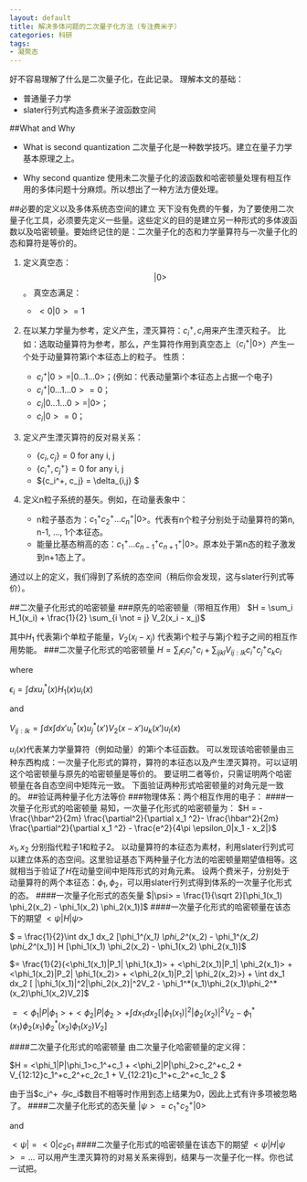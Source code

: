 ```yaml
---
layout: default
title: 解决多体问题的二次量子化方法（专注费米子）
categories: 科研
tags:
- 凝聚态
---
```


好不容易理解了什么是二次量子化，在此记录。
理解本文的基础：
- 普通量子力学
- slater行列式构造多费米子波函数空间

##What and Why
* What is second quantization
二次量子化是一种数学技巧。建立在量子力学基本原理之上。

* Why second quantize
使用未二次量子化的波函数和哈密顿量处理有相互作用的多体问题十分麻烦。所以想出了一种方法方便处理。

##必要的定义以及多体系统态空间的建立
天下没有免费的午餐，为了要使用二次量子化工具，必须要先定义一些量。这些定义的目的是建立另一种形式的多体波函数以及哈密顿量。要始终记住的是：二次量子化的态和力学量算符与一次量子化的态和算符是等价的。

1. 定义真空态：$$|0>$$。
真空态满足：
	* $<0|0> = 1$

2. 在以某力学量为参考，定义产生，湮灭算符：$c_i^+, c_i$用来产生湮灭粒子。
比如：选取动量算符为参考，那么，产生算符作用到真空态上（$c_i^+|0>$）产生一个处于动量算符第i个本征态上的粒子。
性质：
	* $c_i^+|0> = |0...1...0>$；(例如：代表动量第i个本征态上占据一个电子)
	* $c_i^+|0...1...0> = 0$；
	* $c_i|0...1...0> = |0>$；
	* $c_i|0> = 0$；

3. 定义产生湮灭算符的反对易关系：
	* $\{c_i, c_j\} = 0$        for any i, j
	* $\{c_i^+, c_j^+\} = 0$        for any i, j
	* $\{c_i^+, c_j\} = \delta_{i,j} $

4. 定义n粒子系统的基矢。例如，在动量表象中：
	* n粒子基态为：$c_1^+ c_2^+...c_n^+|0>$。代表有n个粒子分别处于动量算符的第n, n-1, ..., 1个本征态。
	* 能量比基态稍高的态：$c_1^+ ...c_{n-1}^+ c_{n+1}^+|0>$。原本处于第n态的粒子激发到n+1态上了。

通过以上的定义，我们得到了系统的态空间（稍后你会发现，这与slater行列式等价）。

##二次量子化形式的哈密顿量
###原先的哈密顿量（带相互作用）
$H = \sum_i H_1(x_i) + \frac{1}{2} \sum_{i \not = j} V_2(x_i - x_j)$

其中$H_1$ 代表第i个单粒子能量，$V_2(x_i - x_j)$ 代表第i个粒子与第j个粒子之间的相互作用势能。
###二次量子化形式的哈密顿量
$H = \sum_i \epsilon_i c_i^+ c_i + \sum_{ijkl}V_{ij:lk} c_i^+ c_j^+c_kc_l$

where

$\epsilon_i = \int dx u_i^*(x)H_1(x)u_i(x)$

and

$V_{ij:lk} = \int dx \int dx' u_i^*(x) u_j^*(x') V_2(x-x') u_k(x') u_l(x)$

$u_i(x)$代表某力学量算符（例如动量）的第i个本征函数。
可以发现该哈密顿量由三种东西构成：一次量子化形式的算符，算符的本征态以及产生湮灭算符。可以证明这个哈密顿量与原先的哈密顿量是等价的。
要证明二者等价，只需证明两个哈密顿量在各自态空间中矩阵元一致。
下面验证两种形式哈密顿量的对角元是一致的。
##验证两种量子化方法等价
###物理体系：两个相互作用的电子：
####一次量子化形式的哈密顿量
易知，一次量子化形式的哈密顿量为：
$H = -\frac{\hbar^2}{2m} \frac{\partial^2}{\partial x_1 ^2}- \frac{\hbar^2}{2m} \frac{\partial^2}{\partial x_1 ^2} - \frac{e^2}{4\pi \epsilon_0|x_1 - x_2|}$

$x_1, x_2$ 分别指代粒子1和粒子2。
以动量算符的本征态为素材，利用slater行列式可以建立体系的态空间。这里验证基态下两种量子化方法的哈密顿量期望值相等。这就相当于验证了$H$在动量空间中矩阵形式的对角元素。
设两个费米子，分别处于动量算符的两个本征态：$\phi_1, \phi_2$，可以用slater行列式得到体系的一次量子化形式的态。
####一次量子化形式的态矢量
$|\psi> = \frac{1}{\sqrt 2}[\phi_1(x_1) \phi_2(x_2) - \phi_1(x_2) \phi_2(x_1)]$
####一次量子化形式的哈密顿量在该态下的期望
$<\psi| H| \psi>$

$ = \frac{1}{2}\int dx_1 dx_2 [\phi_1^*(x_1) \phi_2^*(x_2) - \phi_1^*(x_2) \phi_2^*(x_1)] H [\phi_1(x_1) \phi_2(x_2) - \phi_1(x_2) \phi_2(x_1)]$

$= \frac{1}{2}(<\phi_1(x_1)|P_1| \phi_1(x_1)> + <\phi_2(x_1)|P_1| \phi_2(x_1)> + <\phi_1(x_2)|P_2| \phi_1(x_2)> + <\phi_2(x_1)|P_2| \phi_2(x_2)>) + \int dx_1 dx_2 [ |\phi_1(x_1)|^2|\phi_2(x_2)|^2V_2 - \phi_1^*(x_1)\phi_2(x_1)\phi_2^*(x_2)\phi_1(x_2)V_2]$

$= <\phi_1|P|\phi_1> + <\phi_2|P|\phi_2> + \int dx_1 dx_2 [ |\phi_1(x_1)|^2|\phi_2(x_2)|^2V_2 - \phi_1^*(x_1)\phi_2(x_1)\phi_2^*(x_2)\phi_1(x_2)V_2]$

####二次量子化形式的哈密顿量
由二次量子化哈密顿量的定义得：

$H = <\phi_1|P|\phi_1>c_1^+c_1 + <\phi_2|P|\phi_2>c_2^+c_2  + V_{12:12}c_1^+c_2^+c_2c_1 + V_{12:21}c_1^+c_2^+c_1c_2 $

由于当$c_i^+ $与$c_i$数目不相等时作用到态上结果为0，因此上式有许多项被忽略了。
####二次量子化形式的态矢量
$|\psi> = c_1^+ c_2^+|0>$

and

$<\psi| = <0|c_2c_1$
####二次量子化形式的哈密顿量在该态下的期望
$<\psi|H|\psi> = ...$
可以用产生湮灭算符的对易关系来得到，结果与一次量子化一样。你也试一试把。